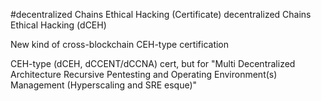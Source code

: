 #decentralized Chains Ethical Hacking (Certificate)
decentralized Chains Ethical Hacking (dCEH)

New kind of cross-blockchain CEH-type certification

CEH-type (dCEH, dCCENT/dCCNA) cert, but for "Multi Decentralized Architecture Recursive Pentesting and Operating Environment(s) Management (Hyperscaling and SRE esque)"
